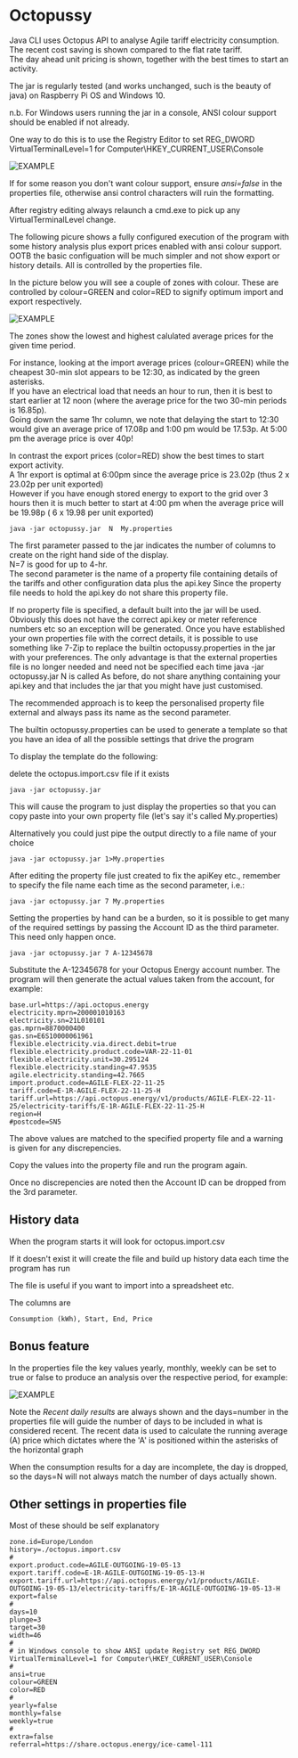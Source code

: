 # Octopussy
Java CLI uses Octopus API to analyse Agile tariff electricity consumption.  
The recent cost saving is shown compared to the flat rate tariff.  
The day ahead unit pricing is shown, together with the best times to start an activity.

The jar is regularly tested (and works unchanged, such is the beauty of java) on Raspberry Pi OS and Windows 10.

n.b.
For Windows users running the jar in a console, ANSI colour support should be enabled if not already.

One way to do this is to  use the Registry Editor to
set REG_DWORD VirtualTerminalLevel=1 for Computer\HKEY_CURRENT_USER\Console

![EXAMPLE](/assets/Octopussy4.JPG?raw=true "Picture 4")

If for some reason you don't want colour support, ensure *ansi=false* in the properties file, otherwise ansi control characters will ruin the formatting.

After registry editing always relaunch a cmd.exe to pick up any VirtualTerminalLevel change.

The following picure shows a fully configured execution of the program with some history analysis plus export prices enabled with ansi colour support.
OOTB the basic configuation will be much simpler and not show export or history details. All is controlled by the properties file.

In the picture below you will see a couple of zones with colour. These are controlled by colour=GREEN and color=RED to signify optimum import and export respectively.

![EXAMPLE](/assets/Octopussy6.JPG?raw=true "Picture 6")

The zones show the lowest and highest calulated average prices for the given time period.

For instance, looking at the import average prices (colour=GREEN) while the cheapest 30-min slot appears to be 12:30, as indicated by the green asterisks.  
If you have an electrical load that needs an hour to run, then it is best to start earlier at 12 noon (where the average price for the two 30-min periods is 16.85p).  
Going down the same 1hr column, we note that delaying the start to 12:30 would give an average price of 17.08p and 1:00 pm would be 17.53p. At 5:00 pm the average price is over 40p!

In contrast the export prices (color=RED) show the best times to start export activity.  
A 1hr export is optimal at 6:00pm since the average price is 23.02p (thus 2 x 23.02p per unit exported)  
However if you have enough stored energy to export to the grid over 3 hours then it is much better to start at 4:00 pm when the average price will be 19.98p ( 6 x 19.98 per unit exported)

```
java -jar octopussy.jar  N  My.properties
```
The first parameter passed to the jar indicates the number of columns to create on the right hand side of the display.  
N=7 is good for up to 4-hr.  
The second parameter is the name of a property file containing details of the tariffs and other configuration data plus the api.key
Since the property file needs to hold the api.key do not share this property file.

If no property file is specified, a default built into the jar will be used. Obviously this does not have the correct api.key or meter reference numbers etc so an exception will be generated.
Once you have established your own properties file with the correct details, it is possible to use something like 7-Zip to replace the builtin octopussy.properties in the jar with your preferences.
The only advantage is that the external properties file is no longer needed and need not be specified each time java -jar octopussy.jar N is called
As before, do not share anything containing your api.key and that includes the jar that you might have just customised.

The recommended approach is to keep the personalised property file external and always pass its name as the second parameter.

The builtin octopussy.properties can be used to generate a template so that you have an idea of all the possible settings that drive the program

To display the template do the following:

delete the octopus.import.csv file if it exists

```
java -jar octopussy.jar
```
This will cause the program to just display the properties so that you can copy paste into your own property file (let's say it's called My.properties)

Alternatively you could just pipe the output directly to a file name of your choice

```
java -jar octopussy.jar 1>My.properties
```

After editing the property file just created to fix the apiKey etc., remember to specify the file name each time as the second parameter, i.e.:

```
java -jar octopussy.jar 7 My.properties
```

Setting the properties by hand can be a burden, so it is possible to get many of the required settings by passing the Account ID as the third parameter.  
This need only happen once.

```
java -jar octopussy.jar 7 A-12345678
```

Substitute the A-12345678 for your Octopus Energy account number.  The program will then generate the actual values taken from the account, for example:

```
base.url=https://api.octopus.energy
electricity.mprn=200001010163
electricity.sn=21L010101
gas.mprn=8870000400
gas.sn=E6S10000061961
flexible.electricity.via.direct.debit=true
flexible.electricity.product.code=VAR-22-11-01
flexible.electricity.unit=30.295124
flexible.electricity.standing=47.9535
agile.electricity.standing=42.7665
import.product.code=AGILE-FLEX-22-11-25
tariff.code=E-1R-AGILE-FLEX-22-11-25-H
tariff.url=https://api.octopus.energy/v1/products/AGILE-FLEX-22-11-25/electricity-tariffs/E-1R-AGILE-FLEX-22-11-25-H
region=H
#postcode=SN5
```

The above values are matched to the specified property file and a warning is given for any discrepencies.

Copy the values into the property file and run the program again.

Once no discrepencies are noted then the Account ID can be dropped from the 3rd parameter.

## History data


When the program starts it will look for octopus.import.csv

If it doesn't exist it will create the file and build up history data each time the program has run

The file is useful if you want to import into a spreadsheet etc.

The columns are 
```
Consumption (kWh), Start, End, Price
```


## Bonus feature

In the properties file the key values yearly, monthly, weekly can be set to true or false to produce an analysis over the respective period, for example:

![EXAMPLE](/assets/Octopussy3.JPG?raw=true "Picture 3")

Note the *Recent daily results* are always shown and the days=number in the properties file will guide the number of days to be included in what is considered recent.
The recent data is used to calculate the running average (A) price which dictates where the 'A' is positioned within the asterisks of the horizontal graph

When the consumption results for a day are incomplete, the day is dropped, so the days=N will not always match the number of days actually shown. 


## Other settings in properties file

Most of these should be self explanatory

```
zone.id=Europe/London
history=./octopus.import.csv
#
export.product.code=AGILE-OUTGOING-19-05-13
export.tariff.code=E-1R-AGILE-OUTGOING-19-05-13-H
export.tariff.url=https://api.octopus.energy/v1/products/AGILE-OUTGOING-19-05-13/electricity-tariffs/E-1R-AGILE-OUTGOING-19-05-13-H
export=false
#
days=10
plunge=3
target=30
width=46
#
# in Windows console to show ANSI update Registry set REG_DWORD VirtualTerminalLevel=1 for Computer\HKEY_CURRENT_USER\Console
#
ansi=true
colour=GREEN
color=RED
#
yearly=false
monthly=false
weekly=true
#
extra=false
referral=https://share.octopus.energy/ice-camel-111
```
